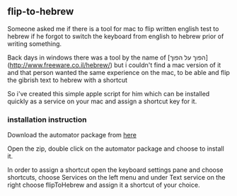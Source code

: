 ## flip-to-hebrew

Someone asked me if there is a tool for mac to flip written english test to hebrew if he forgot to switch the keyboard from english to hebrew prior of writing something.

Back days in windows there was a tool by the name of [הפוך על הפוך] (http://www.freeware.co.il/hebrew/) but i couldn't find a mac version of it and that person wanted the same experience on the mac, to be able and flip the gibrish text to hebrew with a shortcut

So i've created this simple apple script for him which can be installed quickly as a service on your mac and assign a shortcut key for it.

### installation instruction

Download the automator package from [here](https://github.com/israelio/flip-to-hebrew/raw/master/bin/flipToHebrew.zip)

Open the zip, double click on the automator package and choose to install it.

In order to assign a shortcut open the keyboard settings pane and choose shortcuts, choose Services on the left menu and under Text service on the right choose flipToHebrew and assign it a shortcut of your choice. 
